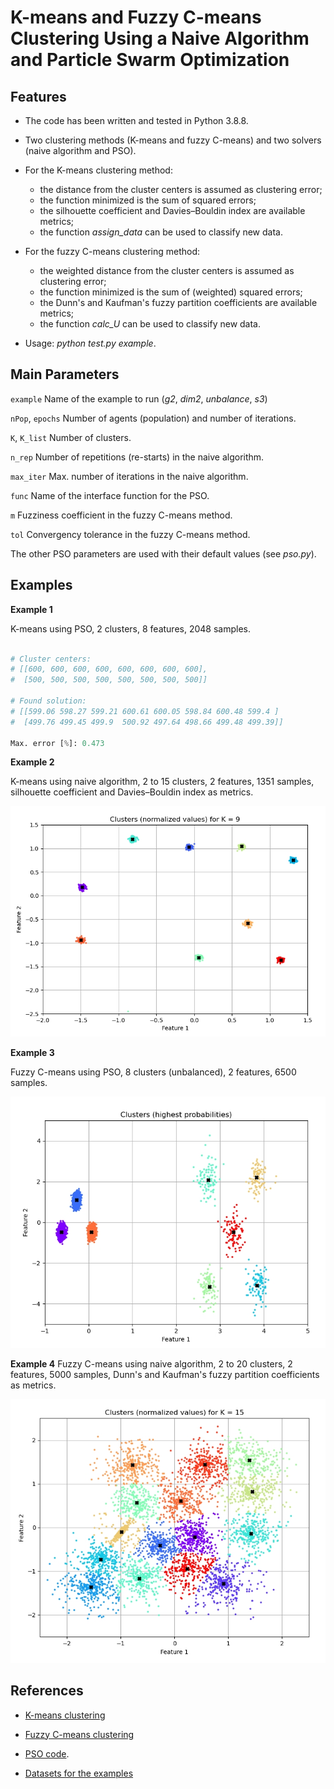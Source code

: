 # K-means and Fuzzy C-means Clustering Using a Naive Algorithm and Particle Swarm Optimization

## Features

- The code has been written and tested in Python 3.8.8.

- Two clustering methods (K-means and fuzzy C-means) and two solvers (naive algorithm and PSO).

- For the K-means clustering method:

  - the distance from the cluster centers is assumed as clustering error;
  - the function minimized is the sum of squared errors;
  - the silhouette coefficient and Davies–Bouldin index are available metrics;
  - the function *assign_data* can be used to classify new data.

- For the fuzzy C-means clustering method:

  - the weighted distance from the cluster centers is assumed as clustering error;
  - the function minimized is the sum of (weighted) squared errors;
  - the Dunn's and Kaufman's fuzzy partition coefficients are available metrics;
  - the function *calc_U* can be used to classify new data.

- Usage: *python test.py example*.

## Main Parameters

`example` Name of the example to run (*g2*, *dim2*, *unbalance*, *s3*)

`nPop`, `epochs` Number of agents (population) and number of iterations.

`K`, `K_list` Number of clusters.

`n_rep` Number of repetitions (re-starts) in the naive algorithm.

`max_iter` Max. number of iterations in the naive algorithm.

`func` Name of the interface function for the PSO.

`m` Fuzziness coefficient in the fuzzy C-means method.

`tol` Convergency tolerance in the fuzzy C-means method.

The other PSO parameters are used with their default values (see *pso.py*).

## Examples

**Example 1**

K-means using PSO, 2 clusters, 8 features, 2048 samples.

```python

# Cluster centers:
# [[600, 600, 600, 600, 600, 600, 600, 600],
#  [500, 500, 500, 500, 500, 500, 500, 500]]

# Found solution:
# [[599.06 598.27 599.21 600.61 600.05 598.84 600.48 599.4 ]
#  [499.76 499.45 499.9  500.92 497.64 498.66 499.48 499.39]]

Max. error [%]: 0.473
```

**Example 2**

K-means using naive algorithm, 2 to 15 clusters, 2 features, 1351 samples, silhouette coefficient and Davies–Bouldin index as metrics.

![example_2](Results_Example_2.jpg)

**Example 3**

Fuzzy C-means using PSO, 8 clusters (unbalanced), 2 features, 6500 samples.

![example_3](Results_Example_3.jpg)

**Example 4** Fuzzy C-means using naive algorithm, 2 to 20 clusters, 2 features, 5000 samples, Dunn's and Kaufman's fuzzy partition coefficients as metrics.

![example_4](Results_Example_4.jpg)

## References

- [K-means clustering](https://en.wikipedia.org/wiki/K-means_clustering)

- [Fuzzy C-means clustering](https://en.wikipedia.org/wiki/Fuzzy_clustering)

- [PSO code](https://github.com/gabrielegilardi/PSO.git).

- [Datasets for the examples](http://cs.joensuu.fi/sipu/datasets/.)
